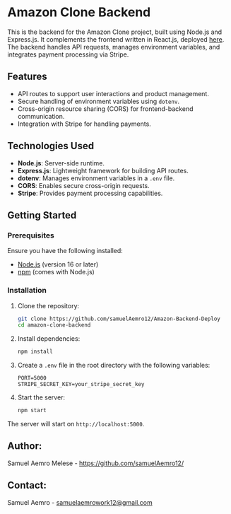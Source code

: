 # Amazon Clone Backend

This is the backend for the Amazon Clone project, built using Node.js and Express.js. It complements the frontend written in React.js, deployed [here](https://samuel-amazon-clone-deploy.netlify.app/). The backend handles API requests, manages environment variables, and integrates payment processing via Stripe.

## Features

- API routes to support user interactions and product management.
- Secure handling of environment variables using `dotenv`.
- Cross-origin resource sharing (CORS) for frontend-backend communication.
- Integration with Stripe for handling payments.

## Technologies Used

- **Node.js**: Server-side runtime.
- **Express.js**: Lightweight framework for building API routes.
- **dotenv**: Manages environment variables in a `.env` file.
- **CORS**: Enables secure cross-origin requests.
- **Stripe**: Provides payment processing capabilities.

## Getting Started

### Prerequisites

Ensure you have the following installed:

- [Node.js](https://nodejs.org/) (version 16 or later)
- [npm](https://www.npmjs.com/) (comes with Node.js)

### Installation

1. Clone the repository:
   ```bash
   git clone https://github.com/samuelAemro12/Amazon-Backend-Deploy
   cd amazon-clone-backend
   ```

2. Install dependencies:
   ```bash
   npm install
   ```

3. Create a `.env` file in the root directory with the following variables:
   ```env
   PORT=5000
   STRIPE_SECRET_KEY=your_stripe_secret_key
   ```

4. Start the server:
   ```bash
   npm start
   ```

The server will start on `http://localhost:5000`.

## Author: 
Samuel Aemro Melese - https://github.com/samuelAemro12/
## Contact: 
Samuel Aemro - samuelaemrowork12@gmail.com

